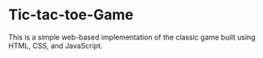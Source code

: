 # Tic-tac-toe-Game
This is a simple web-based implementation of the classic game built using HTML, CSS, and JavaScript.
